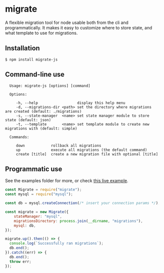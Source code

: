 # migrate

  A flexible migration tool for node usable both from the cli and programmatically.
  It makes it easy to customize where to store state, and what template to use for migrations.

## Installation

    $ npm install migrate-js

## Command-line use

```
  Usage: migrate-js [options] [command]

  Options:

     -h, --help                  display this help menu
     -d, --migrations-dir <path> set the directory where migrations are created (default: ./migrations)
     -s, --state-manager  <name> set state manager module to store state (default: json)
     -t, --template       <name> set template module to create new migrations with (default: simple)
     
  Commands:

     down            rollback all migrations
     up              execute all migrations (the default command)
     create [title]  create a new migration file with optional [title]
```

## Programmatic use

See the examples folder for more, or check [this live example](https://runkit.com/olivoil/migrate-js).

```javascript
const Migrate = require("migrate");
const mysql = require("mysql");

const db = mysql.createConnection(/* insert your connection params */);

const migrate = new Migrate({
    stateManager: "mysql",
    migrationsDirectory: process.join(__dirname, "migrations"),
    mysql: db,
});

migrate.up().then(() => {
  console.log(`Successfully ran migrations`);
  db.end();
}).catch((err) => {
  db.end();
  throw err;
});
```
